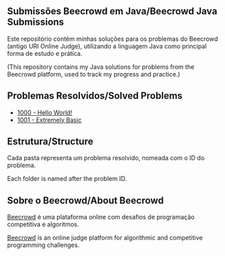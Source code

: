## Submissões Beecrowd em Java/Beecrowd Java Submissions

Este repositório contém minhas soluções para os problemas do Beecrowd (antigo URI Online Judge), utilizando a linguagem Java como principal forma de estudo e prática.

(This repository contains my Java solutions for problems from the Beecrowd platform, used to track my progress and practice.)

## Problemas Resolvidos/Solved Problems

-   [1000 - Hello World!](iniciante-beginner/1000/Main.java)
-   [1001 - Extremely Basic](iniciante-beginner/1001/Main.java)

## Estrutura/Structure

Cada pasta representa um problema resolvido, nomeada com o ID do problema.

Each folder is named after the problem ID.

## Sobre o Beecrowd/About Beecrowd

[Beecrowd](https://www.beecrowd.com.br) é uma plataforma online com desafios de programação competitiva e algoritmos.

[Beecrowd](https://www.beecrowd.com.br) is an online judge platform for algorithmic and competitive programming challenges.
